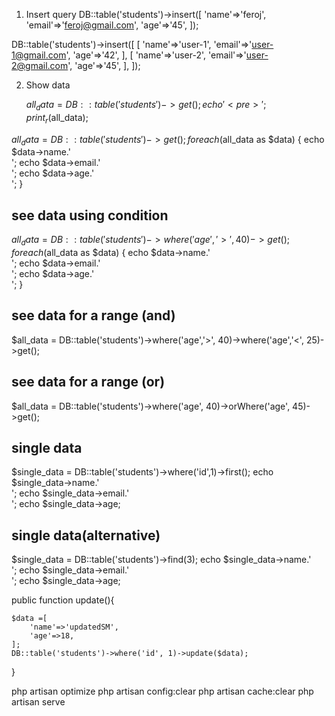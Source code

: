 

1. Insert query
  DB::table('students')->insert([
            'name'=>'feroj',
             'email'=>'feroj@gmail.com',
            'age'=>'45',
         ]);

 DB::table('students')->insert([
            [
            'name'=>'user-1',
            'email'=>'user-1@gmail.com',
            'age'=>'42',
           ],
            [
            'name'=>'user-2',
            'email'=>'user-2@gmail.com',
            'age'=>'45',
            ],
    ]);

2. Show data

   $all_data = DB::table('students')->get();
   echo '<pre>';
   print_r($all_data);
<!-- Show All Data -->
$all_data = DB::table('students')->get();
  foreach ($all_data as $data) {
    echo $data->name.'<br>';
    echo $data->email.'<br>';
    echo $data->age.'<br>';
  }
## see data using condition
 $all_data = DB::table('students')->where('age','>', 40)->get();
  foreach ($all_data as $data) {
    echo $data->name.'<br>';
    echo $data->email.'<br>';
    echo $data->age.'<br>';
  }
## see data for a range (and)
 $all_data = DB::table('students')->where('age','>', 40)->where('age','<', 25)->get();
## see data for a range (or)
 $all_data = DB::table('students')->where('age', 40)->orWhere('age', 45)->get();

## single data
 $single_data = DB::table('students')->where('id',1)->first();
   echo $single_data->name.'<br>';
   echo $single_data->email.'<br>';
   echo $single_data->age;
  
## single data(alternative)
 $single_data = DB::table('students')->find(3);
   echo $single_data->name.'<br>';
   echo $single_data->email.'<br>';
   echo $single_data->age;
  

<!-- update data -->

  public function update(){

    $data =[
        'name'=>'updatedSM',
        'age'=>18,
    ];
    DB::table('students')->where('id', 1)->update($data);
   }



php artisan optimize
php artisan config:clear
php artisan cache:clear
php artisan serve